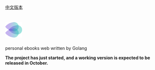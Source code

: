 [中文版本](README.cn.md)

# ![cxboos](docs/images/logo.png)
personal ebooks web written by Golang

**The project has just started, and a working version is expected to be released in October.**
